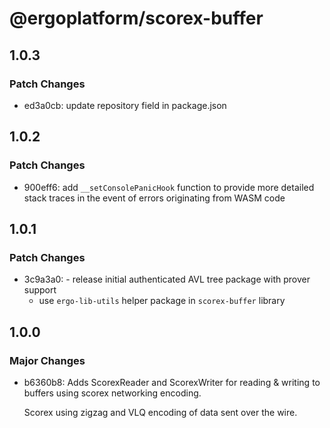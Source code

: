 # @ergoplatform/scorex-buffer

## 1.0.3

### Patch Changes

- ed3a0cb: update repository field in package.json

## 1.0.2

### Patch Changes

- 900eff6: add `__setConsolePanicHook` function to provide more detailed stack traces in the event of errors originating from WASM code

## 1.0.1

### Patch Changes

- 3c9a3a0: - release initial authenticated AVL tree package with prover support
  - use `ergo-lib-utils` helper package in `scorex-buffer` library

## 1.0.0

### Major Changes

- b6360b8: Adds ScorexReader and ScorexWriter for reading & writing to buffers using scorex networking encoding.

  Scorex using zigzag and VLQ encoding of data sent over the wire.
